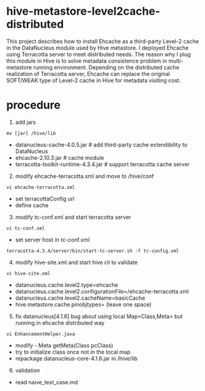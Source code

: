 # hive-metastore-level2cache-distributed

This project describes how to install Ehcache as a third-party Level-2 cache in the DataNucleus module used by Hive metastore. I deployed Ehcache using Terracotta server to meet distributed needs. The reason why I plug this module in Hive is to solve metadata consistence problem in multi-metastore running environment. Depending on the distributed cache realization of Terracotta server, Ehcache can replace the original SOFT/WEAK type of Level-2 cache in Hive for metadata visiting cost.

# procedure

1. add jars

`mv [jar] /hive/lib`

  * datanucleus-cache-4.0.5.jar  # add third-party cache extendibility to DataNucleus
  * ehcache-2.10.3.jar  # cache module
  * terracotta-toolkit-runtime-4.3.4.jar  # support terracotta cache server

2. modify ehcache-terracotta.xml and move to /hive/conf

`vi ehcache-terracotta.xml`

  * set terracottaConfig url
  * define cache 

3. modify tc-conf.xml and start terracotta server

`vi tc-conf.xml`

  * set server host in tc-conf.xml
  
`terracotta-4.3.4/server/bin/start-tc-server.sh -f tc-config.xml`

4. modify hive-site.xml and start hive cli to validate

`vi hive-site.xml`

  * datanucleus.cache.level2.type=ehcache
  * datanucleus.cache.level2.configurationFile=/ehcache-terracotta.xml
  * datanucleus.cache.level2.cacheName=basicCache
  * hive.metastore.cache.pinobjtypes= (leave one space)

5. fix datanucleus[4.1.6] bug about using local Map\<Class,Meta\> but running in ehcache distributed way

`vi EnhancementHelper.java`

  * modify - Meta getMeta(Class pcClass)
  * try to initialize class once not in the local map
  * repackage datanucleus-core-4.1.6.jar in /hive/lib
  
6. validation

  * read naive_test_case.md

